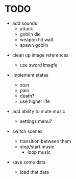 # TODO

+ add sounds
	+ attack
	+ goblin die
	+ weapon hit wall
	- spawn goblin

- clean up image references
	- use sword imagfe

- implement states
	- stun
	- pain
	- death?
	- use higher life
- add ability to mute music
	- settings menu?
- switch scenes
	- transition between them
	- stop/start music
		- loop music
- save some data
	- load that data
